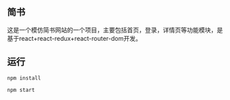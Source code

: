 ## 简书

这是一个模仿简书网站的一个项目，主要包括首页，登录，详情页等功能模块，是基于react+react-redux+react-router-dom开发。

## 运行
`npm install`

`npm start`
